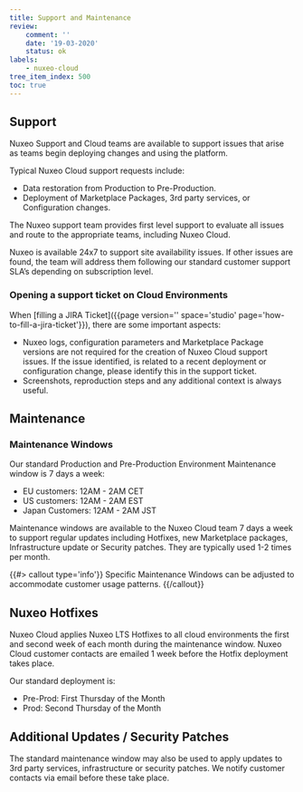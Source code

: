 ```yaml
---
title: Support and Maintenance
review:
    comment: ''
    date: '19-03-2020'
    status: ok
labels:
    - nuxeo-cloud
tree_item_index: 500
toc: true
---
```


## Support

Nuxeo Support and Cloud teams are available to support issues that arise as teams begin deploying changes and using the platform.

Typical Nuxeo Cloud support requests include:
- Data restoration from Production to Pre-Production.
- Deployment of Marketplace Packages, 3rd party services, or Configuration changes.

The Nuxeo support team provides first level support to evaluate all issues and route to the appropriate teams, including Nuxeo Cloud.

Nuxeo is available 24x7 to support site availability issues. If other issues are found, the team will address them following our standard customer support SLA’s depending on subscription level.

### Opening a support ticket on Cloud Environments

When [filling a JIRA Ticket]({{page version='' space='studio' page='how-to-fill-a-jira-ticket'}}), there are some important aspects:
- Nuxeo logs, configuration parameters and Marketplace Package versions are not required for the creation of Nuxeo Cloud support issues. If the issue identified, is related to a recent deployment or configuration change, please identify this in the support ticket.
- Screenshots, reproduction steps and any additional context is always useful.

## Maintenance

### Maintenance Windows

Our standard Production and Pre-Production Environment Maintenance window is 7 days a week:
- EU customers: 12AM - 2AM CET
- US customers: 12AM - 2AM EST
- Japan Customers: 12AM - 2AM JST

Maintenance windows are available to the Nuxeo Cloud team 7 days a week to support regular updates including Hotfixes, new Marketplace packages, Infrastructure update or Security patches. They are typically used 1-2 times per month.

{{#> callout type='info'}}
Specific Maintenance Windows can be adjusted to accommodate customer usage patterns.
{{/callout}}

## Nuxeo Hotfixes

Nuxeo Cloud applies Nuxeo LTS Hotfixes to all cloud environments the first and second week of each month during the maintenance window. Nuxeo Cloud customer contacts are emailed 1 week before the Hotfix deployment takes place.

Our standard deployment is:
- Pre-Prod: First Thursday of the Month
- Prod: Second Thursday of the Month

## Additional Updates / Security Patches

The standard maintenance window may also be used to apply updates to 3rd party services, infrastructure or security patches. We notify customer contacts via email before these take place.
